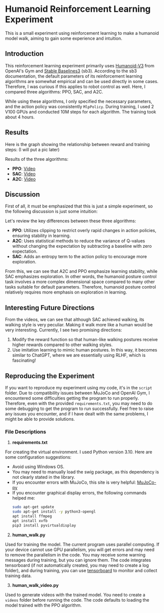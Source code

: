 
# Humanoid Reinforcement Learning Experiment

This is a small experiment using reinforcement learning to make a humanoid model walk, aiming to gain some experience and intuition.

## Introduction

This reinforcement learning experiment primarily uses [Humanoid-V3](https://www.gymlibrary.dev/environments/mujoco/humanoid/) from OpenAI's Gym and [Stable Baselines3](https://github.com/DLR-RM/stable-baselines3) (sb3). According to the sb3 documentation, the default parameters of its reinforcement learning algorithms are somewhat empirical and can be used directly in some cases. Therefore, I was curious if this applies to robot control as well. Here, I compared three algorithms: PPO, SAC, and A2C.

While using these algorithms, I only specified the necessary parameters, and the action policy was consistently `MlpPolicy`. During training, I used 2 V100 GPUs and conducted 10M steps for each algorithm. The training took about 4 hours.

## Results

Here is the graph showing the relationship between reward and training steps: (I will put a pic later)

Results of the three algorithms:
- **PPO**: [Video](./videos/PPO.mp4)
- **SAC**: [Video](./videos/SAC.mp4)
- **A2C**: [Video](./videos/A2C.mp4)

## Discussion

First of all, it must be emphasized that this is just a simple experiment, so the following discussion is just some intuition:

Let's review the key differences between these three algorithms:
- **PPO**: Utilizes clipping to restrict overly rapid changes in action policies, ensuring stability in learning.
- **A2C**: Uses statistical methods to reduce the variance of Q-values without changing the expectation by subtracting a baseline with zero expectation.
- **SAC**: Adds an entropy term to the action policy to encourage more exploration.

From this, we can see that A2C and PPO emphasize learning stability, while SAC emphasizes exploration. In other words, the humanoid posture control task involves a more complex dimensional space compared to many other tasks suitable for default parameters. Therefore, humanoid posture control relatively requires more emphasis on exploration in learning.

## Interesting Future Directions

From the videos, we can see that although SAC achieved walking, its walking style is very peculiar. Making it walk more like a human would be very interesting. Currently, I see two promising directions:
1. Modify the reward function so that human-like walking postures receive higher rewards compared to other walking styles.
2. Use imitation learning to mimic human postures. In this way, it becomes similar to ChatGPT, where we are essentially using RLHF, which is fascinating!

## Reproducing the Experiment

If you want to reproduce my experiment using my code, it's in the `script` folder. Due to compatibility issues between MuJoCo and OpenAI Gym, I encountered some difficulties getting the program to run properly. Therefore, even with the provided `requirements.txt`, you may need to do some debugging to get the program to run successfully. Feel free to raise any issues you encounter, and if I have dealt with the same problems, I might be able to provide solutions.

### File Descriptions

1. **requirements.txt**

For creating the virtual environment. I used Python version 3.10. Here are some configuration suggestions:
- Avoid using Windows OS.
- You may need to manually load the swig package, as this dependency is not clearly stated in the library.
- If you encounter errors with MuJoCo, this site is very helpful: [MuJoCo-py](https://github.com/openai/mujoco-py?tab=readme-ov-file)
- If you encounter graphical display errors, the following commands helped me:
    ```bash
    sudo apt-get update
    sudo apt-get install -y python3-opengl
    apt install ffmpeg
    apt install xvfb
    pip3 install pyvirtualdisplay
    ```

2. **human_walk.py**

Used for training the model. The current program uses parallel computing. If your device cannot use GPU parallelism, you will get errors and may need to remove the parallelism in the code. You may receive some warning messages during training, but you can ignore them. The code integrates tensorboard (if not automatically created, you may need to create a log folder), and during training, you can use [tensorboard](https://stable-baselines3.readthedocs.io/en/v2.1.0_a/guide/tensorboard.html) to monitor and collect training data.

3. **human_walk_video.py**

Used to generate videos with the trained model. You need to create a `videos` folder before running the code. The code defaults to loading the model trained with the PPO algorithm.

